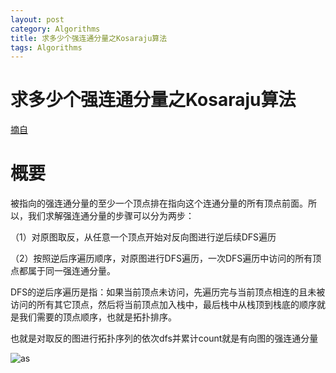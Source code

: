 ```yaml
---
layout: post
category: Algorithms
title: 求多少个强连通分量之Kosaraju算法
tags: Algorithms
---
```


# 求多少个强连通分量之Kosaraju算法

[摘自](https://www.cnblogs.com/nullzx/p/6437926.html)

# 概要
被指向的强连通分量的至少一个顶点排在指向这个连通分量的所有顶点前面。所以，我们求解强连通分量的步骤可以分为两步：

（1）对原图取反，从任意一个顶点开始对反向图进行逆后续DFS遍历

（2）按照逆后序遍历顺序，对原图进行DFS遍历，一次DFS遍历中访问的所有顶点都属于同一强连通分量。

DFS的逆后序遍历是指：如果当前顶点未访问，先遍历完与当前顶点相连的且未被访问的所有其它顶点，然后将当前顶点加入栈中，最后栈中从栈顶到栈底的顺序就是我们需要的顶点顺序，也就是拓扑排序。

也就是对取反的图进行拓扑序列的依次dfs并累计count就是有向图的强连通分量



![as](https://cdn.jsdelivr.net/gh/mafulong/mdPic/typora/20210129234617.jpg)